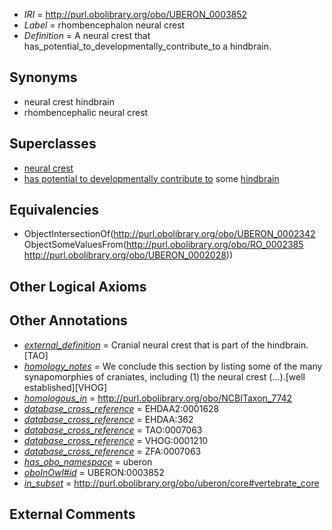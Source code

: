 * *IRI* = http://purl.obolibrary.org/obo/UBERON_0003852
 * *Label* = rhombencephalon neural crest
 * *Definition* = A neural crest that has_potential_to_developmentally_contribute_to a hindbrain.

## Synonyms

 * neural crest hindbrain
 * rhombencephalic neural crest

## Superclasses

 * [neural crest](../../UBERON/42/UBERON_0002342.md)
 * [has potential to developmentally contribute to](../../RO/85/RO_0002385.md) some [hindbrain](../../UBERON/28/UBERON_0002028.md)

## Equivalencies

 * ObjectIntersectionOf(<http://purl.obolibrary.org/obo/UBERON_0002342> ObjectSomeValuesFrom(<http://purl.obolibrary.org/obo/RO_0002385> <http://purl.obolibrary.org/obo/UBERON_0002028>))

## Other Logical Axioms


## Other Annotations

 * *[external_definition](../../UBPROP/01/UBPROP_0000001.md)* = Cranial neural crest that is part of the hindbrain.[TAO]
 * *[homology_notes](../../UBPROP/03/UBPROP_0000003.md)* = We conclude this section by listing some of the many synapomorphies of craniates, including (1) the neural crest (...).[well established][VHOG]
 * *[homologous_in](../../core#homologous/in/core#homologous_in.md)* = http://purl.obolibrary.org/obo/NCBITaxon_7742
 * *[database_cross_reference](../../ef/oboInOwl#hasDbXref.md)* = EHDAA2:0001628
 * *[database_cross_reference](../../ef/oboInOwl#hasDbXref.md)* = EHDAA:362
 * *[database_cross_reference](../../ef/oboInOwl#hasDbXref.md)* = TAO:0007063
 * *[database_cross_reference](../../ef/oboInOwl#hasDbXref.md)* = VHOG:0001210
 * *[database_cross_reference](../../ef/oboInOwl#hasDbXref.md)* = ZFA:0007063
 * *[has_obo_namespace](../../ce/oboInOwl#hasOBONamespace.md)* = uberon
 * *[oboInOwl#id](../../id/oboInOwl#id.md)* = UBERON:0003852
 * *[in_subset](../../et/oboInOwl#inSubset.md)* = http://purl.obolibrary.org/obo/uberon/core#vertebrate_core

## External Comments

